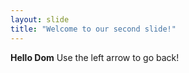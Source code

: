 ```yaml
---
layout: slide
title: "Welcome to our second slide!"
---
```

**Hello Dom**
Use the left arrow to go back!
